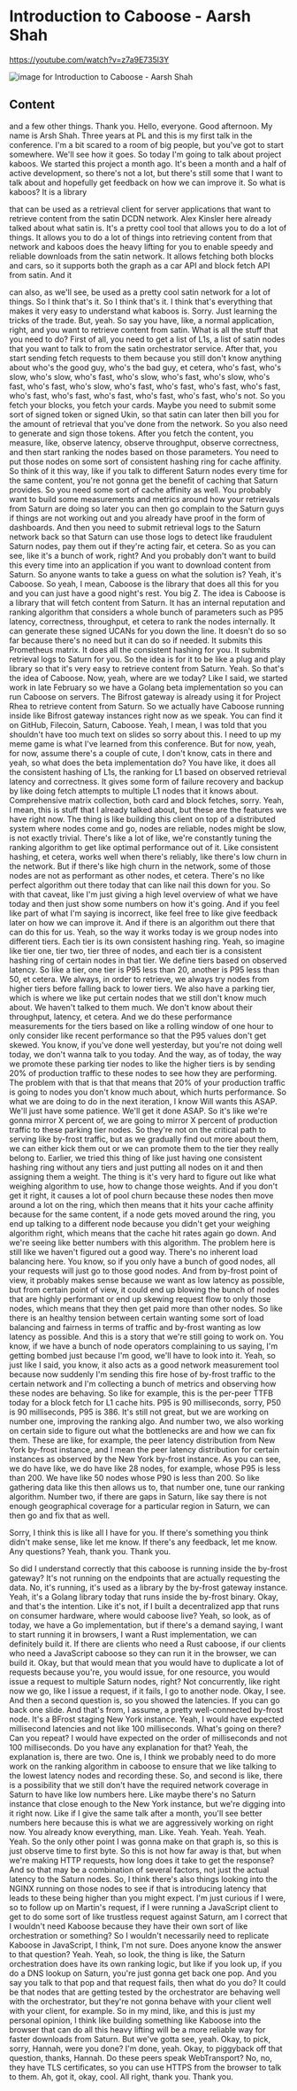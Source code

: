 
# Introduction to Caboose - Aarsh Shah

<https://youtube.com/watch?v=z7a9E735l3Y>

![image for Introduction to Caboose - Aarsh Shah](/thing23/z7a9E735l3Y.jpg)

## Content

and a few other things. Thank you. Hello, everyone. Good afternoon. My name is Arsh Shah. Three years at PL and this is my first talk in the conference. I'm a bit scared to a room of big people, but you've got to start somewhere. We'll see how it goes. So today I'm going to talk about project kaboos. We started this project a month ago. It's been a month and a half of active development, so there's not a lot, but there's still some that I want to talk about and hopefully get feedback on how we can improve it. So what is kaboos? It is a library

that can be used as a retrieval client for server applications that want to retrieve content from the satin DCDN network.
Alex Kinsler here already talked about what satin is. It's a pretty cool tool that allows you to do a lot of things. It allows you to do a lot of things into retrieving content from that network and kaboos does the heavy lifting for you to enable speedy and reliable downloads from the satin network. It allows fetching both blocks and cars, so it supports both the graph as a car API and block fetch API from satin. And it

can also, as we'll see, be used as a pretty cool satin network for a lot of things. So I think that's it. So I think that's it. I think that's everything that makes it very easy to understand what kaboos is. Sorry. Just learning the tricks of the trade. But, yeah. So say you have, like, a normal application, right, and you want to retrieve content from satin. What is all the stuff that you need to do? First of all, you need to get a list of L1s, a list of satin nodes that you want to talk to from the satin orchestrator service. After that, you start sending fetch requests to them because you still don't know anything about who's the good guy, who's the bad guy, et cetera, who's fast, who's slow, who's slow, who's fast, who's slow, who's fast, who's slow, who's fast, who's fast, who's slow, who's fast, who's fast, who's fast, who's fast, who's fast, who's fast, who's fast, who's fast, who's fast, who's not. So you fetch your blocks, you fetch your cards. Maybe you need to submit some sort of signed token or signed Ukin, so that satin can later then bill you for the amount of retrieval that you've done from the network. So you also need to generate and sign those tokens. After you fetch the content, you measure, like, observe latency, observe throughput, observe correctness, and then start ranking the nodes based on those parameters. You need to put those nodes on some sort of consistent hashing ring for cache affinity. So think of it this way, like if you talk to different Saturn nodes every time for the same content, you're not gonna get the benefit of caching that Saturn provides. So you need some sort of cache affinity as well. You probably want to build some measurements and metrics around how your retrievals from Saturn are doing so later you can then go complain to the Saturn guys if things are not working out and you already have proof in the form of dashboards. And then you need to submit retrieval logs to the Saturn network back so that Saturn can use those logs to detect like fraudulent Saturn nodes, pay them out if they're acting fair, et cetera. So as you can see, like it's a bunch of work, right? And you probably don't want to build this every time into an application if you want to download content from Saturn. So anyone wants to take a guess on what the solution is? Yeah, it's Caboose. So yeah, I mean, Caboose is the library that does all this for you and you can just have a good night's rest. You big Z. The idea is Caboose is a library that will fetch content from Saturn. It has an internal reputation and ranking algorithm that considers a whole bunch of parameters such as P95 latency, correctness, throughput, et cetera to rank the nodes internally. It can generate these signed UCANs for you down the line. It doesn't do so so far because there's no need but it can do so if needed. It submits this Prometheus matrix. It does all the consistent hashing for you. It submits retrieval logs to Saturn for you. So the idea is for it to be like a plug and play library so that it's very easy to retrieve content from Saturn. Yeah. So that's the idea of Caboose. Now, yeah, where are we today? Like I said, we started work in late February so we have a Golang beta implementation so you can run Caboose on servers. The Bifrost gateway is already using it for Project Rhea to retrieve content from Saturn. So we actually have Caboose running inside like Bifrost gateway instances right now as we speak. You can find it on GitHub, Filecoin, Saturn, Caboose. Yeah, I mean, I was told that you shouldn't have too much text on slides so sorry about this. I need to up my meme game is what I've learned from this conference. But for now, yeah, for now, assume there's a couple of cute, I don't know, cats in there and yeah, so what does the beta implementation do? You have like, it does all the consistent hashing of L1s, the ranking for L1 based on observed retrieval latency and correctness. It gives some form of failure recovery and backup by like doing fetch attempts to multiple L1 nodes that it knows about. Comprehensive matrix collection, both card and block fetches, sorry. Yeah, I mean, this is stuff that I already talked about, but these are the features we have right now. The thing is like building this client on top of
a distributed system where nodes come and go, nodes are reliable, nodes might be slow, is not exactly trivial. There's like a lot of like, we're constantly tuning the ranking algorithm to get like optimal performance out of it. Like consistent hashing, et cetera, works well when there's reliably, like there's low churn in the network. But if there's like high churn in the network, some of those nodes are not as performant as other nodes, et cetera. There's no like perfect algorithm out there today that can like nail this down for you. So with that caveat, like I'm just giving a high level overview of what we have today and then just show some numbers on how it's going. And if you feel like part of what I'm saying is incorrect, like feel free to like give feedback later on how we can improve it. And if there is an algorithm out there that can do this for us. Yeah, so the way it works today is we group nodes into different tiers. Each tier is its own consistent hashing ring. Yeah, so imagine like tier one, tier two, tier three of nodes, and each tier is a consistent hashing ring of certain nodes in that tier. We define tiers based on observed latency. So like a tier, one tier is P95 less than 20, another is P95 less than 50, et cetera. We always, in order to retrieve, we always try nodes from higher tiers before falling back to lower tiers. We also have a parking tier, which is where we like put certain nodes that we still don't know much about. We haven't talked to them much. We don't know about their throughput, latency, et cetera. And we do these performance measurements for the tiers based on like a rolling window of one hour to only consider like recent performance so that the P95 values don't get skewed. You know, if you've done well yesterday, but you're not doing well today, we don't wanna talk to you today. And the way, as of today, the way we promote these parking tier nodes to like the higher tiers is by sending 20% of production traffic to these nodes to see how they are performing. The problem with that is that that means that 20% of your production traffic is going to nodes you don't know much about, which hurts performance. So what we are doing to do in the next iteration, I know Will wants this ASAP. We'll just have some patience. We'll get it done ASAP. So it's like we're gonna mirror X percent of, we are going to mirror X percent of production traffic to these parking tier nodes. So they're not on the critical path to serving like by-frost traffic, but as we gradually find out more about them, we can either kick them out or we can promote them to the tier they really belong to. Earlier, we tried this thing of like just having one consistent hashing ring without any tiers and just putting all nodes on it and then assigning them a weight. The thing is it's very hard to figure out like what weighing algorithm to use, how to change those weights. And if you don't get it right, it causes a lot of pool churn because these nodes then move around a lot on the ring, which then means that it hits your cache affinity because for the same content, if a node gets moved around the ring, you end up talking to a different node because you didn't get your weighing algorithm right, which means that the cache hit rates again go down. And we're seeing like better numbers with this algorithm. The problem here is still like we haven't figured out a good way. There's no inherent load balancing here. You know, so if you only have a bunch of good nodes, all your requests will just go to those good nodes. And from by-frost point of view, it probably makes sense because we want as low latency as possible, but from certain point of view, it could end up blowing the bunch of nodes that are highly performant or end up skewing request flow to only those nodes, which means that they then get paid more than other nodes. So like there is an healthy tension between certain wanting some sort of load balancing and fairness in terms of traffic and by-frost wanting as low latency as possible. And this is a story that we're still going to work on. You know, if we have a bunch of node operators complaining to us saying, I'm getting bombed just because I'm good, we'll have to look into it. Yeah, so just like I said, you know, it also acts as a good network measurement tool because now suddenly I'm sending this fire hose of by-frost traffic to the certain network and I'm collecting a bunch of metrics and observing how these nodes are behaving. So like for example, this is the per-peer TTFB today for a block fetch for L1 cache hits. P95 is 90 milliseconds, sorry, P50 is 90 milliseconds, P95 is 386. It's still not great, but we are working on number one, improving the ranking algo. And number two, we also working on certain side to figure out what the bottlenecks are and how we can fix them. These are like, for example, the peer latency distribution from New York by-frost instance, and I mean the peer latency distribution for certain instances as observed by the New York by-frost instance. As you can see, we do have like, we do have like 28 nodes, for example, whose P95 is less than 200. We have like 50 nodes whose P90 is less than 200. So like gathering data like this then allows us to, that number one, tune our ranking algorithm. Number two, if there are gaps in Saturn, like say there is not enough geographical coverage for a particular region in Saturn, we can then go and fix that as well.

Sorry, I think this is like all I have for you. If there's something you think didn't make sense, like let me know. If there's any feedback, let me know. Any questions? Yeah, thank you. Thank you.

So did I understand correctly that this caboose is running inside the by-frost gateway? It's not running on the endpoints that are actually requesting the data. No, it's running, it's used as a library by the by-frost gateway instance. Yeah, it's a Golang library today that runs inside the by-frost binary. Okay, and that's the intention. Like it's not, if I built a decentralized app that runs on consumer hardware, where would caboose live? Yeah, so look, as of today, we have a Go implementation, but if there's a demand saying, I want to start running it in browsers, I want a Rust implementation, we can definitely build it. If there are clients who need a Rust caboose, if our clients who need a JavaScript caboose so they can run it in the browser, we can build it. Okay, but that would mean that you would have to duplicate a lot of requests because you're, you would issue, for one resource, you would issue a request to multiple Saturn nodes, right? Not concurrently, like right now we go, like I issue a request, if it fails, I go to another node. Okay, I see. And then a second question is, so you showed the latencies. If you can go back one slide. And that's from, I assume, a pretty well-connected by-frost node. It's a BFrost staging New York instance. Yeah, I would have expected millisecond latencies and not like 100 milliseconds. What's going on there? Can you repeat? I would have expected on the order of milliseconds and not 100 milliseconds. Do you have any explanation for that? Yeah, the explanation is, there are two. One is, I think we probably need to do more work on the ranking algorithm in caboose to ensure that we like talking to the lowest latency nodes and recording these. So, and second is like, there is a possibility that we still don't have the required network coverage in Saturn to have like low numbers here. Like maybe there's no Saturn instance that close enough to the New York instance, but we're digging into it right now. Like if I give the same talk after a month, you'll see better numbers here because this is what we are aggressively working on right now. You already know everything, man. Like. Yeah. Yeah. Yeah. Yeah. Yeah. So the only other point I was gonna make on that graph is, so this is just observe time to first byte. So this is not how far away is that, but when we're making HTTP requests, how long does it take to get the response? And so that may be a combination of several factors, not just the actual latency to the Saturn nodes. So, I think there's also things looking into the NGINX running on those nodes to see if that is introducing latency that leads to these being higher than you might expect.
I'm just curious if I were, so to follow up on Martin's request, if I were running a JavaScript client to get to do some sort of like trustless request against Saturn, am I correct that I wouldn't need Kaboose because they have their own sort of like orchestration or something? So I wouldn't necessarily need to replicate Kaboose in JavaScript, I think, I'm not sure. Does anyone know the answer to that question? Yeah. Yeah, so look, the thing is like, the Saturn orchestration does have its own ranking logic, but like if you look up, if you do a DNS lookup on Saturn, you're just gonna get back one pop. And you say you talk to that pop and that request fails, then what do you do? It could be that nodes that are getting tested by the orchestrator are behaving well with the orchestrator, but they're not gonna behave with your client well with your client, for example. So in my mind, like, and this is just my personal opinion, I think like building something like Kaboose into the browser that can do all this heavy lifting will be a more reliable way for faster downloads from Saturn. But we've gotta see, yeah. Okay, to pick, sorry, Hannah, were you done? I'm done, yeah. Okay, to piggyback off that question, thanks, Hannah. Do these peers speak WebTransport? No, no, they have TLS certificates, so you can use HTTPS from the browser to talk to them. Ah, got it, okay, cool. All right, thank you. Thank you.

